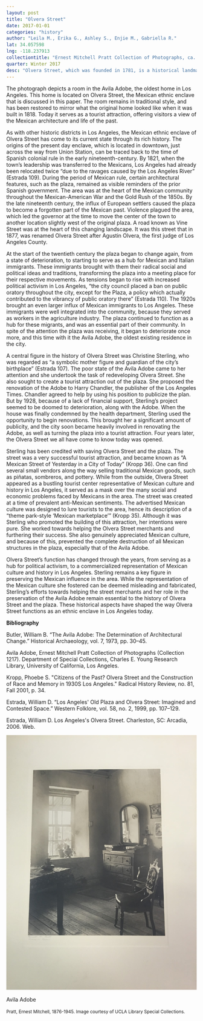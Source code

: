 ```yaml
---
layout: post
title: "Olvera Street"
date: 2017-01-01
categories: "history"
author: "Leila M., Erika G., Ashley S., Enjie M., Gabriella R."
lat: 34.057598
lng: -118.237913
collectiontitle: "Ernest Mitchell Pratt Collection of Photographs, ca. 1920-1940, UCLA Library Special Collections"
quarter: Winter 2017
desc: "Olvera Street, which was founded in 1781, is a historical landmark for Mexican art and culture in downtown Los Angeles. Although one can find aspects of Mexican culture in the neighborhood, it originally served, and continues to serve, as a tourist attraction where one can experience Mexican culture first hand."
---
```

The photograph depicts a room in the Avila Adobe, the oldest home in Los Angeles. This home is located on Olvera Street, the Mexican ethnic enclave that is discussed in this paper. The room remains in traditional style, and has been restored to mirror what the original home looked like when it was built in 1818. Today it serves as a tourist attraction, offering visitors a view of the Mexican architecture and life of the past.

As with other historic districts in Los Angeles, the Mexican ethnic enclave of Olvera Street has come to its current state through its rich history. The origins of the present day enclave, which is located in downtown, just across the way from Union Station, can be traced back to the time of Spanish colonial rule in the early nineteenth-century. By 1821, when the town’s leadership was transferred to the Mexicans, Los Angeles had already been relocated twice “due to the ravages caused by the Los Angeles River” (Estrada 109).  During the period of Mexican rule, certain architectural features, such as the plaza, remained as visible reminders of the prior Spanish government. The area was at the heart of the Mexican community throughout the Mexican-American War and the Gold Rush of the 1850s. By the late nineteenth century, the influx of European settlers caused the plaza to become a forgotten part of the Mexican past. Violence plagued the area, which led the governor at the time to move the center of the town to another location slightly west of the original plaza. A road known as Vine Street was at the heart of this changing landscape. It was this street that in 1877, was renamed Olvera Street after Agustin Olvera, the first judge of Los Angeles County.

At the start of the twentieth century the plaza began to change again, from a state of deterioration, to starting to serve as a hub for Mexican and Italian immigrants. These immigrants brought with them their radical social and political ideas and traditions, transforming the plaza into a meeting place for their respective movements. As tensions began to rise with increased political activism in Los Angeles, “the city council placed a ban on public oratory throughout the city, except for the Plaza, a policy which actually contributed to the vibrancy of public oratory there” (Estrada 110). The 1920s brought an even larger influx of Mexican immigrants to Los Angeles. These immigrants were well integrated into the community, because they served as workers in the agriculture industry. The plaza continued to function as a hub for these migrants, and was an essential part of their community. In spite of the attention the plaza was receiving, it began to deteriorate once more, and this time with it the Avila Adobe, the oldest existing residence in the city.

A central figure in the history of Olvera Street was Christine Sterling, who was regarded as “a symbolic mother figure and guardian of the city’s birthplace” (Estrada 107). The poor state of the Avila Adobe came to her attention and she undertook the task of redeveloping Olvera Street. She also sought to create a tourist attraction out of the plaza. She proposed the renovation of the Adobe to Harry Chandler, the publisher of the Los Angeles Times. Chandler agreed to help by using his position to publicize the plan. But by 1928, because of a lack of financial support, Sterling’s project seemed to be doomed to deterioration, along with the Adobe. When the house was finally condemned by the health department, Sterling used the opportunity to begin renovations. This brought her a significant amount of publicity, and the city soon became heavily involved in renovating the Adobe, as well as turning the plaza into a tourist attraction. Four years later, the Olvera Street we all have come to know today was opened.

Sterling has been credited with saving Olvera Street and the plaza. The street was a very successful tourist attraction, and became known as “A Mexican Street of Yesterday in a City of Today” (Kropp 36). One can find several small vendors along the way selling traditional Mexican goods, such as piñatas, sombreros, and pottery. While from the outside, Olvera Street appeared as a bustling tourist center representative of Mexican culture and history in Los Angeles, it served as a mask over the many social and economic problems faced by Mexicans in the area. The street was created at a time of prevalent anti-Mexican sentiments. The advertised Mexican culture was designed to lure tourists to the area, hence its description of a “theme park-style ‘Mexican marketplace’” (Kropp 35). Although it was Sterling who promoted the building of this attraction, her intentions were pure. She worked towards helping the Olvera Street merchants and furthering their success. She also genuinely appreciated Mexican culture, and because of this, prevented the complete destruction of all Mexican structures in the plaza, especially that of the Avila Adobe.

Olvera Street’s function has changed through the years, from serving as a hub for political activism, to a commercialized representation of Mexican culture and history in Los Angeles. Sterling remains a key figure in preserving the Mexican influence in the area. While the representation of the Mexican culture she fostered can be deemed misleading and fabricated, Sterling’s efforts towards helping the street merchants and her role in the preservation of the Avila Adobe remain essential to the history of Olvera Street and the plaza. These historical aspects have shaped the way Olvera Street functions as an ethnic enclave in Los Angeles today.


**Bibliography**

Butler, William B. “The Avila Adobe: The Determination of Architectural Change.” Historical Archaeology, vol. 7, 1973, pp. 30–45.

Avila Adobe, Ernest Mitchell Pratt Collection of Photographs (Collection 1217). Department of Special Collections, Charles E. Young Research Library, University of California, Los Angeles.

Kropp, Phoebe S. &quot;Citizens of the Past? Olvera Street and the Construction of Race and Memory in 1930S Los Angeles.&quot; Radical History Review, no. 81, Fall 2001, p. 34.

Estrada, William D. “Los Angeles' Old Plaza and Olvera Street: Imagined and Contested Space.” Western Folklore, vol. 58, no. 2, 1999, pp. 107–129.

Estrada, William D. Los Angeles's Olvera Street. Charleston, SC: Arcadia, 2006. Web.


<img src='../images/ernest.JPG' alt='Black and white photograph of the corner of a room, there is a table, chair, dresser and mirror and a plan sitting on a windowsill.'>
<figcaption><p>Avila Adobe</p><p><small>Pratt, Ernest Mitchell, 1876-1945. Image courtesy of UCLA Library Special Collections.</small></p>
